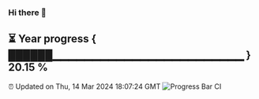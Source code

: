 ### Hi there 👋
⏳ Year progress { ██████▁▁▁▁▁▁▁▁▁▁▁▁▁▁▁▁▁▁▁▁▁▁▁▁ } 20.15 %
---
⏰ Updated on Thu, 14 Mar 2024 18:07:24 GMT
![Progress Bar CI](https://github.com/Moyi321/Moyi321/workflows/Progress%20Bar%20CI/badge.svg)
